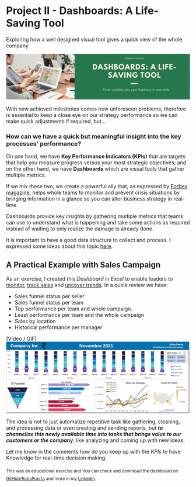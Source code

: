 # Project II - Dashboards: A Life-Saving Tool
Exploring how a well designed visual tool gives a quick view of the whole company

<img src="https://github.com/robspuerta/Project-2-Dashboards---A-life-saving-tool/blob/main/Github%20repository%20banner.png" alt="Robin Puerta Business Process Analyst + Product Analyst">

With new achieved milestones comes new unforeseen problems, therefore is essential to keep a close eye on our strategy performance so we can make quick adjustments if required, but...

### How can we have a quick but meaningful insight into the key processes' performance?

On one hand, we have **Key Performance Indicators (KPIs)** that are targets that help you measure progress versus your most strategic objectives; and on the other hand, we have **Dashboards** which are visual tools that gather multiple metrics.

If we mix these two, we create a powerful ally that, as expressed by [Forbes magazine](https://www.forbes.com/sites/edwardsegal/2021/11/05/how-dashboards-are-helping-to-monitor-manage-and-prevent-crisis-situations/amp/), helps whole teams to monitor and prevent crisis situations by bringing information in a glance so you can alter business strategy in real-time.

Dashboards provide key insights by gathering multiple metrics that teams can use to understand what is happening and take some actions as required instead of waiting to only realize the damage is already done. 

It is important to have a good data structure to collect and process. I expressed some ideas about this topic [here](https://www.linkedin.com/in/robin-puerta/).

## A Practical Example with Sales Campaign

As an exercise, I created this *Dashboard* in *Excel* to enable leaders to <ins>monitor</ins>, <ins>track sales</ins> and <ins>uncover trends</ins>. In a quick review we have: 
* Sales funnel status per seller
* Sales funnel status per team
* Top performance per team and whole campaign.
* Least performance per team and the whole campaign
* Sales by location
* Historical performance per manager

(Video / GIF)
<img width="1200" align="center" src="https://github.com/robspuerta/Project-2-Dashboards---A-life-saving-tool/blob/main/DashboardNov21.JPG" alt="Robin Puerta Business Process Analyst + Product Analyst">

The idea is not to just automatize repetitive task like gathering, cleaning, and processing data or even creating and sending reports, but ***to channelize this newly available time into tasks that brings value to our customers or the company***, like analyzing and coming up with new ideas.

Let me know in the comments how do you keep up with the *KPIs* to have Knowledge for real-time decision making.

<sub>This was an educational exercise and You can check and download the dashboard on [GitHub/RobsPuerta](https://github.com/robspuerta) and more in my [Linkedin](https://www.linkedin.com/in/robin-puerta/). </sub>


